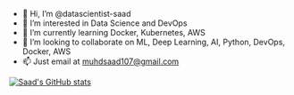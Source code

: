 - 👋 Hi, I’m @datascientist-saad
- 👀 I’m interested in Data Science and DevOps
- 🌱 I’m currently learning Docker, Kubernetes, AWS
- 💞️ I’m looking to collaborate on ML, Deep Learning, AI, Python, DevOps, Docker, AWS
- 📫 Just email at muhdsaad107@gmail.com

[![Saad's GitHub stats](https://github-readme-stats.vercel.app/api?username=datascientist-saad)](https://github.com/datascientist-saad/github-readme-stats)
